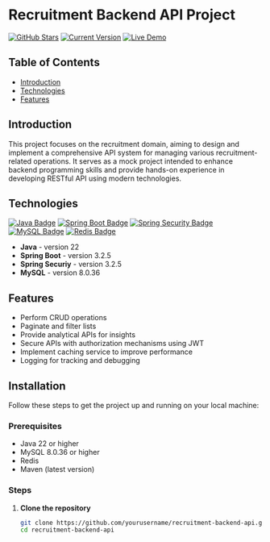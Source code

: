 # Recruitment Backend API Project
[![GitHub Stars](https://img.shields.io/github/stars/kaitechvn/Recruitment-App.svg)](https://github.com/kaitechvn/Recruitment-App/stargazers)
[![Current Version](https://img.shields.io/badge/version-1.0.0-green.svg)](https://github.com/kaitechvn/Recruitment-App)
[![Live Demo](https://img.shields.io/badge/status-active-blue.svg)](https://github.com/kaitechvn/Recruitment-App)
## Table of Contents

- [Introduction](#introduction)
- [Technologies](#technologies)
- [Features](#features)

## Introduction
This project focuses on the recruitment domain, aiming to design and implement a comprehensive API system for managing various recruitment-related operations.
It serves as a mock project intended to enhance backend programming skills and provide hands-on experience in developing RESTful API using modern technologies.

## Technologies
[![Java Badge](https://img.shields.io/badge/Java-007396?style=for-the-badge&logo=java&logoColor=white)](https://www.java.com/)
[![Spring Boot Badge](https://img.shields.io/badge/Spring_Boot-6DB33F?style=for-the-badge&logo=spring-boot&logoColor=white)](https://spring.io/projects/spring-boot)
[![Spring Security Badge](https://img.shields.io/badge/Spring_Security-6DB33F?style=for-the-badge&logo=spring-security&logoColor=white)](https://spring.io/projects/spring-security)
[![MySQL Badge](https://img.shields.io/badge/MySQL-4479A1?style=for-the-badge&logo=mysql&logoColor=white)](https://www.mysql.com/)
[![Redis Badge](https://img.shields.io/badge/Redis-DC382D?style=for-the-badge&logo=redis&logoColor=white)](https://redis.io/)

- **Java** - version 22 
- **Spring Boot** - version 3.2.5
- **Spring Securiy** - version 3.2.5 
- **MySQL** - version 8.0.36

## Features
- Perform CRUD operations
- Paginate and filter lists
- Provide analytical APIs for insights
- Secure APIs with authorization mechanisms using JWT
- Implement caching service to improve performance
- Logging for tracking and debugging

## Installation
Follow these steps to get the project up and running on your local machine:

### Prerequisites
- Java 22 or higher
- MySQL 8.0.36 or higher
- Redis 
- Maven (latest version)

### Steps
1. **Clone the repository**
   ```bash
   git clone https://github.com/yourusername/recruitment-backend-api.git
   cd recruitment-backend-api
     

